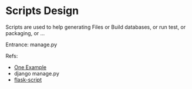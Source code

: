 
# Scripts Design

Scripts are used to help generating Files or Build databases, or run test, or packaging, or ...


Entrance: manage.py

Refs:

* [One Example](https://realpython.com/blog/python/flask-by-example-part-2-postgres-sqlalchemy-and-alembic/)
* django manage.py
* [flask-script](http://flask-script.readthedocs.org/en/latest/)
